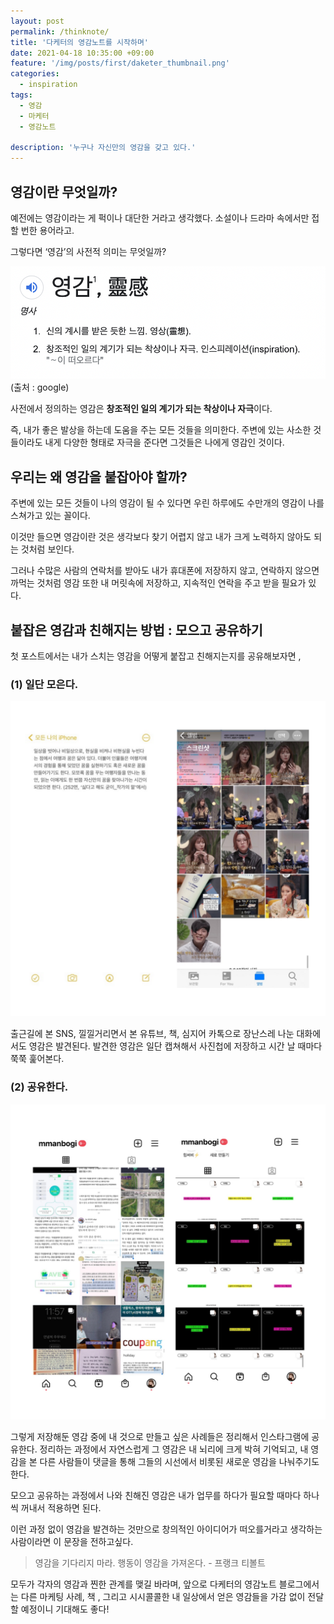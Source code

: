 ```yaml
---
layout: post
permalink: /thinknote/
title: '다케터의 영감노트를 시작하며'
date: 2021-04-18 10:35:00 +09:00
feature: '/img/posts/first/daketer_thumbnail.png'
categories:
  - inspiration
tags:
  - 영감
  - 마케터
  - 영감노트

description: '누구나 자신만의 영감을 갖고 있다.'
---
```


## 영감이란 무엇일까?

예전에는 영감이라는 게 퍽이나 대단한 거라고 생각했다.
소설이나 드라마 속에서만 접할 번한 용어라고.

그렇다면 ‘영감’의 사전적 의미는 무엇일까?

![sum](/img/posts/first/pic1.png)
(출처 : google)

사전에서 정의하는 영감은 **창조적인 일의 계기가 되는 착상이나 자극**이다.

즉, 내가 좋은 발상을 하는데 도움을 주는 모든 것들을 의미한다.
주변에 있는 사소한 것들이라도 내게 다양한 형태로 자극을 준다면 그것들은 나에게 영감인 것이다.

## 우리는 왜 영감을 붙잡아야 할까?
주변에 있는 모든 것들이 나의 영감이 될 수 있다면 우린 하루에도 수만개의 영감이 나를 스쳐가고 있는 꼴이다.

이것만 들으면 영감이란 것은 생각보다 찾기 어렵지 않고 내가 크게 노력하지 않아도 되는 것처럼 보인다.

그러나 수많은 사람의 연락처를 받아도 내가 휴대폰에 저장하지 않고, 연락하지 않으면 까먹는 것처럼 영감 또한
내 머릿속에 저장하고, 지속적인 연락을 주고 받을 필요가 있다.

## 붙잡은 영감과 친해지는 방법 : 모으고 공유하기
첫 포스트에서는 내가 스치는 영감을 어떻게 붙잡고 친해지는지를 공유해보자면 ,
### (1) 일단 모은다.
![sum](/img/posts/first/001.png)


출근길에 본 SNS, 낄낄거리면서 본 유튜브, 책, 심지어 카톡으로 장난스레 나눈 대화에서도 영감은 발견된다.
발견한 영감은 일단 캡쳐해서 사진첩에 저장하고 시간 날 때마다 쭉쭉 훑어본다.

### (2) 공유한다.
![sum](/img/posts/first/002.png)


그렇게 저장해둔 영감 중에 내 것으로 만들고 싶은 사례들은 정리해서 인스타그램에 공유한다.
정리하는 과정에서 자연스럽게 그 영감은 내 뇌리에 크게 박혀 기억되고, 내 영감을 본 다른 사람들이 댓글을 통해 그들의 시선에서 비롯된 새로운 영감을 나눠주기도 한다.

모으고 공유하는 과정에서 나와 친해진 영감은 내가 업무를 하다가 필요할 때마다 하나씩 꺼내서 적용하면 된다.

이런 과정 없이 영감을 발견하는 것만으로 창의적인 아이디어가 떠오를거라고 생각하는 사람이라면 이 문장을 전하고싶다.
>영감을 기다리지 마라. 행동이 영감을 가져온다.  - 프랭크 티볼트

모두가 각자의 영감과 찐한 관계를 맺길 바라며, 앞으로 다케터의 영감노트 블로그에서는 다른 마케팅 사례, 책 , 그리고 시시콜콜한 내 일상에서 얻은 영감들을 가감 없이 전달할 예정이니 기대해도 좋다!
